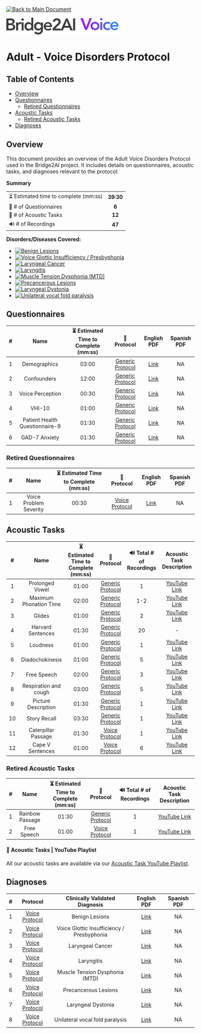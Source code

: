[![Back to Main Document](https://img.shields.io/badge/back%20to%20main%20document-8A2BE2)](../../README.md)

<img src="../../images/B2AI%20Logo.png" alt="Bridge2AI Voice Logo" width="300"/>

# Adult - Voice Disorders Protocol

## Table of Contents

- [Overview](#overview)
- [Questionnaires](#questionnaires)
    - [Retired Questionnaires](#retired-questionnaires)
- [Acoustic Tasks](#acoustic-tasks)
    - [Retired Acoustic Tasks](#retired-acoustic-tasks)
- [Diagnoses](#diagnoses)

## Overview

This document provides an overview of the Adult Voice Disorders Protocol used in the Bridge2AI project. It includes details on questionnaires, acoustic tasks, and diagnoses relevant to the protocol.

**Summary**

| | |
| :--- | :---: |
| ⏳ Estimated time to complete (mm:ss) | **39:30** |
| 📕 # of Questionnaires | **6** |
| 🎤 # of Acoustic Tasks | **12** |
| 🔊 # of Recordings | **47** |

**Disorders/Diseases Covered:**
- [![Benign Lesions](https://img.shields.io/badge/Benign%20Lesions-8A2BE2)](../../data/en-us/Diagnosis%20-%20PDFs/Voice/D%20-%20Voice%20-%20Benign%20Lesions.pdf)
- [![Voice Glottic Insufficiency / Presbyphonia](https://img.shields.io/badge/Voice%20Glottic%20Insufficiency%20/%20Presbyphonia-8A2BE2)](../../data/en-us/Diagnosis%20-%20PDFs/Voice/D%20-%20Voice%20-%20Glottic%20Insufficiency%20Presbyphonia.pdf)
- [![Laryngeal Cancer](https://img.shields.io/badge/Laryngeal%20Cancer-8A2BE2)](../../data/en-us/Diagnosis%20-%20PDFs/Voice/D%20-%20Voice%20-%20Laryngeal%20Cancer.pdf)
- [![Laryngitis](https://img.shields.io/badge/Laryngitis-8A2BE2)](../../data/en-us/Diagnosis%20-%20PDFs/Voice/D%20-%20Voice%20-%20Laryngitis.pdf)
- [![Muscle Tension Dysphonia (MTD)](https://img.shields.io/badge/Muscle%20Tension%20Dysphonia%20(MTD)-8A2BE2)](../../data/en-us/Diagnosis%20-%20PDFs/Voice/D%20-%20Voice%20-%20Muscle%20Tension%20Dysphonia%20\(MTD\).pdf)
- [![Precancerous Lesions](https://img.shields.io/badge/Precancerous%20Lesions-8A2BE2)](../../data/en-us/Diagnosis%20-%20PDFs/Voice/D%20-%20Voice%20-%20Precancerous%20Lesions.pdf) 
- [![Laryngeal Dystonia](https://img.shields.io/badge/Laryngeal%20Dystonia-8A2BE2)](../../data/en-us/Diagnosis%20-%20PDFs/Voice/D%20-%20Voice%20-%20Laryngeal%20Dystonia.pdf)
- [![Unilateral vocal fold paralysis](https://img.shields.io/badge/Unilateral%20vocal%20fold%20paralysis-8A2BE2)](../../data/en-us/Diagnosis%20-%20PDFs/Voice/D%20-%20Voice%20-%20Unilateral%20Vocal%20Fold%20Paralysis.pdf)

## Questionnaires

| # | Name | ⏳ Estimated Time to Complete (mm:ss) | 📓 Protocol | English PDF | Spanish PDF |
| :---: | :---: | :---: | :---: | :---: | :---: |
| 1 | Demographics | 03:00 |[Generic Protocol](Adult%20Generic%20Protocol%20(Controls).md) | [Link](../../data/en-us/Questionnaire%20-%20PDFs/Generic/Q%20-%20Generic%20-%20Demographics.pdf) | NA |
| 2 | Confounders | 12:00 | [Generic Protocol](Adult%20Generic%20Protocol%20(Controls).md) | [Link](../../data/en-us/Questionnaire%20-%20PDFs/Generic/Q%20-%20Generic%20-%20Confounders.pdf) | NA |
| 3 | Voice Perception | 00:30 | [Generic Protocol](Adult%20Generic%20Protocol%20(Controls).md) | [Link](../../data/en-us/Questionnaire%20-%20PDFs/Generic/Q%20-%20Generic%20-%20Voice%20Perception.pdf) | NA |
| 4 | VHI-10 | 01:00 | [Generic Protocol](Adult%20Generic%20Protocol%20(Controls).md) | [Link](../../data/en-us/Questionnaire%20-%20PDFs/Generic/Q%20-%20Generic%20-%20VHI-10.pdf) | NA |
| 5 | Patient Health Questionnaire-9 | 01:30 | [Generic Protocol](Adult%20Generic%20Protocol%20(Controls).md) | [Link](../../data/en-us/Questionnaire%20-%20PDFs/Generic/Q%20-%20Generic%20-%20PHQ-9.pdf) | NA |
| 6 | GAD-7 Anxiety | 01:30 | [Generic Protocol](Adult%20Generic%20Protocol%20(Controls).md) | [Link](../../data/en-us/Questionnaire%20-%20PDFs/Generic/Q%20-%20Generic%20-%20GAD-7%20Anxiety.pdf) | NA |

### Retired Questionnaires

| # | Name | ⏳ Estimated Time to Complete (mm:ss) | 📓 Protocol | English PDF | Spanish PDF |
| :---: | :---: | :---: | :---: | :---: | :---: |
| 1 | Voice Problem Severity | 00:30 | [Voice Protocol](Adult%20Voice%20Disorders%20Protocol.md) | [Link](../../data/en-us/Questionnaire%20-%20PDFs/Voice/Q%20-%20Voice%20-%20Voice%20Problem%20Severity.pdf) | NA |

## Acoustic Tasks

| # | Name | ⏳ Estimated Time to Complete (mm:ss) | 📓 Protocol | 🔊 Total # of Recordings | Acoustic Task Description |
| :---: | :---: | :---: | :---: | :---: | :---: |
| 1 | Prolonged Vowel | 01:00 | [Generic Protocol](Adult%20Generic%20Protocol%20(Controls).md) | 1 | [YouTube Link](https://www.youtube.com/watch?v=ZanjPvWkB3M) |
| 2 | Maximum Phonation Time | 02:00 | [Generic Protocol](Adult%20Generic%20Protocol%20(Controls).md) | 1-2 | [YouTube Link](https://www.youtube.com/watch?v=1limRFPAtPE) |
| 3 | Glides | 01:00 | [Generic Protocol](Adult%20Generic%20Protocol%20(Controls).md) | 2 | [YouTube Link](https://www.youtube.com/watch?v=xKBYdkwEOvU)|
| 4 | Harvard Sentences | 01:30 | [Generic Protocol](Adult%20Generic%20Protocol%20(Controls).md) | 20 | - |
| 5 | Loudness | 01:00 | [Generic Protocol](Adult%20Generic%20Protocol%20(Controls).md) | 1 | [YouTube Link](https://www.youtube.com/watch?v=5ssCSqZPb7Y) |
| 6 | Diadochokinesis | 01:00 | [Generic Protocol](Adult%20Generic%20Protocol%20(Controls).md) | 5 | [YouTube Link](https://www.youtube.com/watch?v=RlY5KMXtZ4o) |
| 7 | Free Speech | 02:00 | [Generic Protocol](Adult%20Generic%20Protocol%20(Controls).md) | 3 | [YouTube Link](https://www.youtube.com/watch?v=FqK0WeGCAzg) |
| 8 | Respiration and cough | 03:00 | [Generic Protocol](Adult%20Generic%20Protocol%20(Controls).md) | 5 | [YouTube Link](https://www.youtube.com/watch?v=Yb4bMj18Iqg) |
| 9 | Picture Description | 01:30 | [Generic Protocol](Adult%20Generic%20Protocol%20(Controls).md) | 1 | [YouTube Link](https://www.youtube.com/watch?v=abjWJEN6jf8) |
| 10 | Story Recall | 03:30 | [Generic Protocol](Adult%20Generic%20Protocol%20(Controls).md) | 1 | [YouTube Link](https://www.youtube.com/watch?v=cfkU-N5tWe4) |
| 11 | Caterpillar Passage | 01:30 | [Voice Protocol](Adult%20Voice%20Disorders%20Protocol.md) | 1 | [YouTube Link](https://www.youtube.com/watch?v=jN7bGT-PFXY) |
| 12 | Cape V Sentences | 01:00 | [Voice Protocol](Adult%20Voice%20Disorders%20Protocol.md) | 6 | [YouTube Link](https://www.youtube.com/watch?v=1qbiCdWxuSY) |

### Retired Acoustic Tasks

| # | Name | ⏳ Estimated Time to Complete (mm:ss) | 📓 Protocol | 🔊 Total # of Recordings | Acoustic Task Description |
| :---: | :---: | :---: | :---: | :---: | :---: |
| 1 | Rainbow Passage | 01:30 | [Generic Protocol](Adult%20Generic%20Protocol%20(Controls).md) | 1 | [YouTube Link](https://www.youtube.com/watch?v=Syq_ryCNQKQ) |
| 2 | Free Speech | 01:00 | [Voice Protocol](Adult%20Voice%20Disorders%20Protocol.md) | 1 | [YouTube Link](https://www.youtube.com/watch?v=5QMBSHNLRVI) |

#### 🎤 Acoustic Tasks | YouTube Playlist

All our acoustic tasks are available via our [Acoustic Task YouTube Playlist](https://youtube.com/playlist?list=PL72MPaFiuoRY66W7QsZ1_IeBwNosOzeap&si=9nr51lsmEYUncRMN).

## Diagnoses

| # | Protocol | Clinically Validated Diagnosis | English PDF | Spanish PDF |
| :---: | :---: | :---: | :---: | :---: |
| 1 | [Voice Protocol](Adult%20Voice%20Disorders%20Protocol.md) | Benign Lesions | [Link](../../data/en-us/Diagnosis%20-%20PDFs/Voice/D%20-%20Voice%20-%20Benign%20Lesions.pdf) | NA |
| 2 | [Voice Protocol](Adult%20Voice%20Disorders%20Protocol.md) | Voice Glottic Insufficiency / Presbyphonia | [Link](../../data/en-us/Diagnosis%20-%20PDFs/Voice/D%20-%20Voice%20-%20Glottic%20Insufficiency%20Presbyphonia.pdf) | NA |
| 3 | [Voice Protocol](Adult%20Voice%20Disorders%20Protocol.md) | Laryngeal Cancer | [Link](../../data/en-us/Diagnosis%20-%20PDFs/Voice/D%20-%20Voice%20-%20Laryngeal%20Cancer.pdf) | NA |
| 4 | [Voice Protocol](Adult%20Voice%20Disorders%20Protocol.md) | Laryngitis | [Link](../../data/en-us/Diagnosis%20-%20PDFs/Voice/D%20-%20Voice%20-%20Laryngitis.pdf) | NA |
| 5 | [Voice Protocol](Adult%20Voice%20Disorders%20Protocol.md) | Muscle Tension Dysphonia (MTD) | [Link](../../data/en-us/Diagnosis%20-%20PDFs/Voice/D%20-%20Voice%20-%20Muscle%20Tension%20Dysphonia%20\(MTD\).pdf) | NA |
| 6 | [Voice Protocol](Adult%20Voice%20Disorders%20Protocol.md) | Precancerous Lesions | [Link](../../data/en-us/Diagnosis%20-%20PDFs/Voice/D%20-%20Voice%20-%20Precancerous%20Lesions.pdf) | NA |
| 7 | [Voice Protocol](Adult%20Voice%20Disorders%20Protocol.md) | Laryngeal Dystonia | [Link](../../data/en-us/Diagnosis%20-%20PDFs/Voice/D%20-%20Voice%20-%20Laryngeal%20Dystonia.pdf) | NA |
| 8 | [Voice Protocol](Adult%20Voice%20Disorders%20Protocol.md)  | Unilateral vocal fold paralysis | [Link](../../data/en-us/Diagnosis%20-%20PDFs/Voice/D%20-%20Voice%20-%20Unilateral%20Vocal%20Fold%20Paralysis.pdf) | NA |
